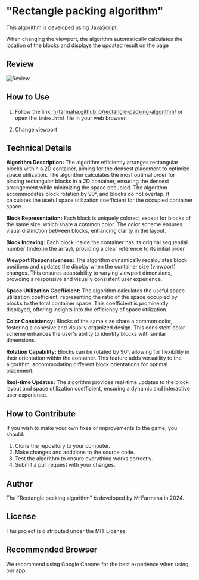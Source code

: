 # "Rectangle packing algorithm"

This algorithm is developed using JavaScript.

When changing the viewport, the algorithm automatically calculates the location of the blocks and displays the updated result on the page

## Review

![Review](/presentation.gif)

## How to Use

1. Follow the link [m-farmaha.github.io/rectangle-packing-algorithm/](https://m-farmaha.github.io/rectangle-packing-algorithm/) or open the `index.html` file in your web browser.

2. Change viewport

## Technical Details

**Algorithm Description:** The algorithm efficiently arranges rectangular blocks within a 2D container, aiming for the densest placement to optimize space utilization. The algorithm calculates the most optimal order for placing rectangular blocks in a 2D container, ensuring the densest arrangement while minimizing the space occupied. The algorithm accommodates block rotation by 90°, and blocks do not overlap. It calculates the useful space utilization coefficient for the occupied container space.

**Block Representation:** Each block is uniquely colored, except for blocks of the same size, which share a common color. The color scheme ensures visual distinction between blocks, enhancing clarity in the layout.

**Block Indexing:** Each block inside the container has its original sequential number (index in the array), providing a clear reference to its initial order.

**Viewport Responsiveness:** The algorithm dynamically recalculates block positions and updates the display when the container size (viewport) changes. This ensures adaptability to varying viewport dimensions, providing a responsive and visually consistent user experience.

**Space Utilization Coefficient:** The algorithm calculates the useful space utilization coefficient, representing the ratio of the space occupied by blocks to the total container space. This coefficient is prominently displayed, offering insights into the efficiency of space utilization.

**Color Consistency:** Blocks of the same size share a common color, fostering a cohesive and visually organized design. This consistent color scheme enhances the user's ability to identify blocks with similar dimensions.

**Rotation Capability:** Blocks can be rotated by 90°, allowing for flexibility in their orientation within the container. This feature adds versatility to the algorithm, accommodating different block orientations for optimal placement.

**Real-time Updates:** The algorithm provides real-time updates to the block layout and space utilization coefficient, ensuring a dynamic and interactive user experience.

## How to Contribute

If you wish to make your own fixes or improvements to the game, you should:

1. Clone the repository to your computer.
2. Make changes and additions to the source code.
3. Test the algorithm to ensure everything works correctly.
4. Submit a pull request with your changes.

## Author

The "Rectangle packing algorithm" is developed by M-Farmaha in 2024.

## License

This project is distributed under the MIT License.

## Recommended Browser

We recommend using Google Chrome for the best experience when using our app.
